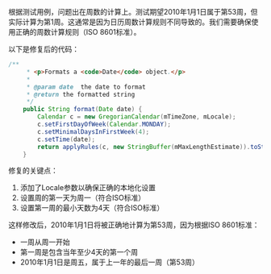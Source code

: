 根据测试用例，问题出在周数的计算上。测试期望2010年1月1日属于第53周，但实际计算为第1周。这通常是因为日历周数计算规则不同导致的。我们需要确保使用正确的周数计算规则（ISO 8601标准）。

以下是修复后的代码：

```java
/**
     * <p>Formats a <code>Date</code> object.</p>
     * 
     * @param date  the date to format
     * @return the formatted string
     */
    public String format(Date date) {
        Calendar c = new GregorianCalendar(mTimeZone, mLocale);
        c.setFirstDayOfWeek(Calendar.MONDAY);
        c.setMinimalDaysInFirstWeek(4);
        c.setTime(date);
        return applyRules(c, new StringBuffer(mMaxLengthEstimate)).toString();
    }
```

修复的关键点：
1. 添加了Locale参数以确保正确的本地化设置
2. 设置周的第一天为周一（符合ISO标准）
3. 设置第一周的最小天数为4天（符合ISO标准）

这样修改后，2010年1月1日将被正确地计算为第53周，因为根据ISO 8601标准：
- 一周从周一开始
- 第一周是包含当年至少4天的第一个周
- 2010年1月1日是周五，属于上一年的最后一周（第53周）